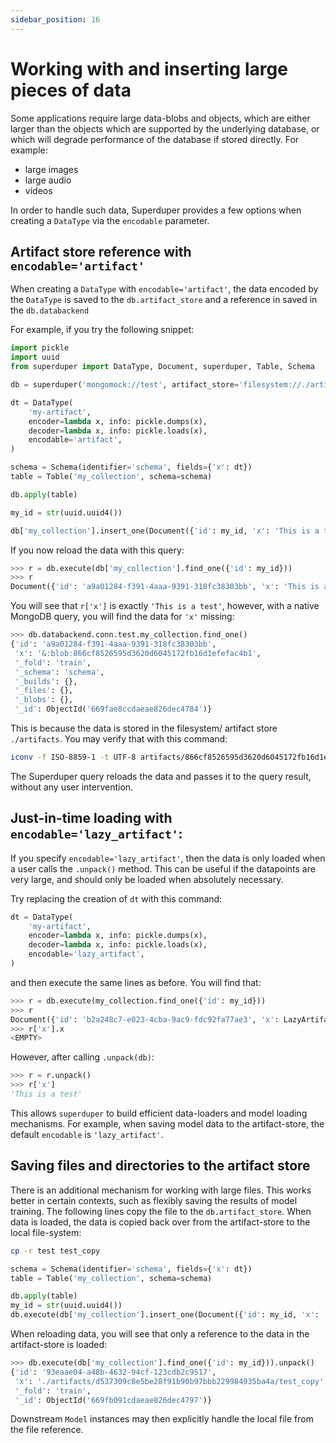 ```yaml
---
sidebar_position: 16
---
```


# Working with and inserting large pieces of data

Some applications require large data-blobs and objects, which are either larger than the objects which are supported by the underlying database, or which will degrade performance of the database if stored directly. For example:

- large images
- large audio
- videos

In order to handle such data, Superduper provides a few options when 
creating a `DataType` via the `encodable` parameter.

## Artifact store reference with `encodable='artifact'`

When creating a `DataType` with `encodable='artifact'`, 
the data encoded by the `DataType` is saved to the `db.artifact_store` 
and a reference in saved in the `db.databackend`

For example, if you try the following snippet:

```python
import pickle
import uuid
from superduper import DataType, Document, superduper, Table, Schema

db = superduper('mongomock://test', artifact_store='filesystem://./artifacts')

dt = DataType(
    'my-artifact',
    encoder=lambda x, info: pickle.dumps(x),
    decoder=lambda x, info: pickle.loads(x),
    encodable='artifact',
)

schema = Schema(identifier='schema', fields={'x': dt})
table = Table('my_collection', schema=schema)

db.apply(table)

my_id = str(uuid.uuid4())

db['my_collection'].insert_one(Document({'id': my_id, 'x': 'This is a test'})).execute()
```

If you now reload the data with this query:

```python
>>> r = db.execute(db['my_collection'].find_one({'id': my_id}))
>>> r
Document({'id': 'a9a01284-f391-4aaa-9391-318fc38303bb', 'x': 'This is a test', '_fold': 'train', '_id': ObjectId('669fae8ccdaeae826dec4784')})
```

You will see that `r['x']` is exactly `'This is a test'`, however, 
with a native MongoDB query, you will find the data for `'x'` missing:

```python
>>> db.databackend.conn.test.my_collection.find_one() 
{'id': 'a9a01284-f391-4aaa-9391-318fc38303bb',
 'x': '&:blob:866cf8526595d3620d6045172fb16d1efefac4b1',
 '_fold': 'train',
 '_schema': 'schema',
 '_builds': {},
 '_files': {},
 '_blobs': {},
 '_id': ObjectId('669fae8ccdaeae826dec4784')}
```

This is because the data is stored in the filesystem/ artifact store `./artifacts`.
You may verify that with this command:

```bash
iconv -f ISO-8859-1 -t UTF-8 artifacts/866cf8526595d3620d6045172fb16d1efefac4b1
```

The Superduper query reloads the data and passes it to the query result, 
without any user intervention.

## Just-in-time loading with `encodable='lazy_artifact'`:

If you specify `encodable='lazy_artifact'`, then the data 
is only loaded when a user calls the `.unpack()` method.
This can be useful if the datapoints are very large, 
and should only be loaded when absolutely necessary.

Try replacing the creation of `dt` with this command:

```python
dt = DataType(
    'my-artifact',
    encoder=lambda x, info: pickle.dumps(x),
    decoder=lambda x, info: pickle.loads(x),
    encodable='lazy_artifact',
)
```

and then execute the same lines as before.
You will find that:

```python
>>> r = db.execute(my_collection.find_one({'id': my_id}))
>>> r
Document({'id': 'b2a248c7-e023-4cba-9ac9-fdc92fa77ae3', 'x': LazyArtifact(identifier='', uuid='c0db12ad-2684-4e39-a2ba-2748bd20b193', datatype=DataType(identifier='my-artifact', uuid='6d72b346-b5ec-4d8b-8cba-cddec86937a3', upstream=None, plugins=None, encoder=<function <lambda> at 0x125e33760>, decoder=<function <lambda> at 0x125c4e320>, info=None, shape=None, directory=None, encodable='lazy_artifact', bytes_encoding='Bytes', intermediate_type='bytes', media_type=None), uri=None, x=<EMPTY>), '_fold': 'train', '_id': ObjectId('669faf9dcdaeae826dec4789')})
>>> r['x'].x
<EMPTY>
```

However, after calling `.unpack(db)`:

```python
>>> r = r.unpack()
>>> r['x']
'This is a test'
```

This allows `superduper` to build efficient data-loaders and model loading mechanisms.
For example, when saving model data to the artifact-store, the default `encodable` is `'lazy_artifact'`.

## Saving files and directories to the artifact store

There is an additional mechanism for working with large files. This works 
better in certain contexts, such as flexibly saving the results of model training.
The following lines copy the file to the `db.artifact_store`.
When data is loaded, the data is copied back over from the artifact-store to 
the local file-system:

```bash
cp -r test test_copy
```

```python
schema = Schema(identifier='schema', fields={'x': dt})
table = Table('my_collection', schema=schema)

db.apply(table)
my_id = str(uuid.uuid4())
db.execute(db['my_collection'].insert_one(Document({'id': my_id, 'x': './test_copy'})))
```

When reloading data, you will see that only a reference to the data in the artifact-store
is loaded:

```python
>>> db.execute(db['my_collection'].find_one({'id': my_id})).unpack()
{'id': '93eaae04-a48b-4632-94cf-123cdb2c9517',
 'x': './artifacts/d537309c8e5be28f91b90b97bbb229984935ba4a/test_copy',
 '_fold': 'train',
 '_id': ObjectId('669fb091cdaeae826dec4797')}

```

Downstream `Model` instances may then explicitly handle the local file from the file 
reference.